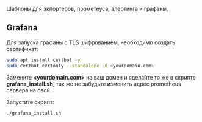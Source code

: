 Шаблоны для экпортеров, прометеуса, алертинга и графаны.

## Grafana

Для запуска графаны с TLS шифрованием, необходимо создать сертификат:

```bash
sudo apt install certbot -y
sudo certbot certonly --standalone -d <yourdomain.com>
```

Замените **<yourdomain.com>** на ваш домен и сделайте то же в скрипте **grafana_install.sh**, так же не забудьте изменить адрес prometheus сервера на свой.

Запустите скрипт:
```bash
./grafana_install.sh
```